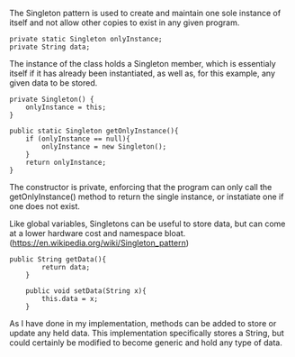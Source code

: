 The Singleton pattern is used to create and maintain one sole instance of itself and not allow other copies to exist in any given program.

    private static Singleton onlyInstance;
    private String data;
  
The instance of the class holds a Singleton member, which is essentialy itself if it has already been instantiated, as well as, for this example, any given 
data to be stored.

    private Singleton() {
        onlyInstance = this;
    }
    
    public static Singleton getOnlyInstance(){
        if (onlyInstance == null){
            onlyInstance = new Singleton();
        }
        return onlyInstance;
    }
    
The constructor is private, enforcing that the program can only call the getOnlyInstance() method to return the single instance, or instatiate one if one does not exist.

Like global variables, Singletons can be useful to store data, but can come at a lower hardware cost and namespace bloat. (https://en.wikipedia.org/wiki/Singleton_pattern)

    public String getData(){
            return data;
        }

        public void setData(String x){
            this.data = x;
        }

As I have done in my implementation, methods can be added to store or update any held data. This implementation specifically stores a String, but could certainly be modified to become generic and hold any type of data. 
